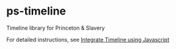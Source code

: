 # ps-timeline
Timeline library for Princeton &amp; Slavery

For detailed instructions, see [Integrate Timeline using Javascript](https://timeline.knightlab.com/docs/instantiate-a-timeline.html)
